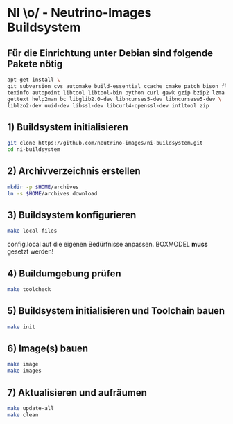 # NI \o/ - Neutrino-Images Buildsystem #

## Für die Einrichtung unter Debian sind folgende Pakete nötig
```bash
apt-get install \
git subversion cvs automake build-essential ccache cmake patch bison flex \
texinfo autopoint libtool libtool-bin python curl gawk gzip bzip2 lzma gperf \
gettext help2man bc libglib2.0-dev libncurses5-dev libncursesw5-dev \
liblzo2-dev uuid-dev libssl-dev libcurl4-openssl-dev intltool zip

```

## 1) Buildsystem initialisieren
```bash
git clone https://github.com/neutrino-images/ni-buildsystem.git
cd ni-buildsystem
```

## 2) Archivverzeichnis erstellen
```bash
mkdir -p $HOME/archives
ln -s $HOME/archives download
```

## 3) Buildsystem konfigurieren
```bash
make local-files
```
config.local auf die eigenen Bedürfnisse anpassen. BOXMODEL **muss** gesetzt werden!

## 4) Buildumgebung prüfen
```bash
make toolcheck
```

## 5) Buildsystem initialisieren und Toolchain bauen
```bash
make init
```

## 6) Image(s) bauen
```bash
make image
make images
```

## 7) Aktualisieren und aufräumen
```bash
make update-all
make clean
```
